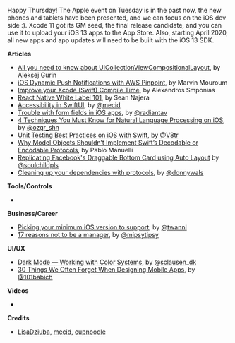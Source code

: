 Happy Thursday! The Apple event on Tuesday is in the past now, the new phones and tablets have been presented, and we can focus on the iOS dev side :). Xcode 11 got its GM seed, the final release candidate, and you can use it to upload your iOS 13 apps to the App Store. Also, starting April 2020, all new apps and app updates will need to be built with the iOS 13 SDK.

**Articles**

* [All you need to know about UICollectionViewCompositionalLayout](https://medium.com/flawless-app-stories/all-what-you-need-to-know-about-uicollectionviewcompositionallayout-f3b2f590bdbe), by Aleksej Gurin
* [iOS Dynamic Push Notifications with AWS Pinpoint](https://medium.com/flawless-app-stories/ios-push-notifications-with-aws-4bde95dfe7f4), by Marvin Mouroum
* [Improve your Xcode (Swift) Compile Time](https://medium.com/flawless-app-stories/improve-your-xcode-swift-compile-time-d9c1d3786473), by Alexandros Smponias
* [React Native White Label 101](https://medium.com/flawless-app-stories/react-native-white-label-101-163c1967c12a), by Sean Najera
* [Accessibility in SwiftUI](https://mecid.github.io/2019/09/10/accessibility-in-swiftui/), by [@mecid](https://twitter.com/mecid)
* [Trouble with form fields in iOS apps](http://aplus.rs/2019/trouble-with-ios-forms/), by [@radiantav](http://twitter.com/radiantav)
* [4 Techniques You Must Know for Natural Language Processing on iOS](https://heartbeat.fritz.ai/4-techniques-you-must-know-for-natural-language-processing-on-ios-7bfcd5da9d20), by [@ozgr_shn](https://twitter.com/ozgr_shn)
* [Unit Testing Best Practices on iOS with Swift](https://www.vadimbulavin.com/unit-testing-best-practices-on-ios-with-swift/), by [@V8tr](https://twitter.com/V8tr)
* [Why Model Objects Shouldn’t Implement Swift’s Decodable or Encodable Protocols](https://medium.com/better-programming/why-model-objects-shouldnt-implement-swift-s-decodable-or-encodable-protocols-1249cb44d4b3), by Pablo Manuelli
* [Replicating Facebook's Draggable Bottom Card using Auto Layout](https://fluffy.es/facebook-draggable-bottom-card-modal-1/) by [@soulchildpls](https://twitter.com/soulchildpls)
* [Cleaning up your dependencies with protocols](https://www.donnywals.com/cleaning-up-your-dependencies-with-protocols/), by [@donnywals](https://twitter.com/donnywals)


**Tools/Controls**

* 

**Business/Career**

* [Picking your minimum iOS version to support](https://www.avanderlee.com/workflow/minimum-ios-version/), by [@twannl](https://www.twitter.com/twannl)
* [17 reasons not to be a manager](https://charity.wtf/2019/09/08/reasons-not-to-be-a-manager/), by [@mipsytipsy](https://twitter.com/mipsytipsy)

**UI/UX**

* [Dark Mode — Working with Color Systems](https://medium.com/nodesdigital/dark-mode-working-with-color-systems-e73aeab8dbae), by [@sclausen_dk](https://twitter.com/sclausen_dk)
* [30 Things We Often Forget When Designing Mobile Apps](https://uxplanet.org/30-things-we-often-forget-when-designing-mobile-apps-ae30cc3b2c6b), by [@101babich](https://twitter.com/101babich)

**Videos**

* 

**Credits**

* [LisaDziuba](https://github.com/lisadziuba), [mecid](https://github.com/mecid), [cupnoodle](https://github.com/cupnoodle)
